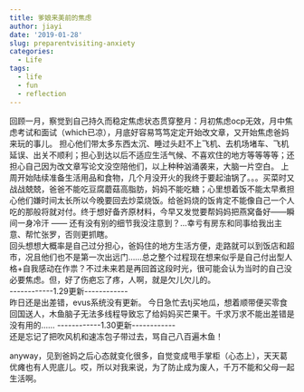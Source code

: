 ```yaml
---
title: 爹娘来美前的焦虑
author: jiayi
date: '2019-01-28'
slug: preparentvisiting-anxiety
categories:
  - Life
tags:
  - life
  - fun
  - reflection
---
```

回顾一月，察觉到自己持久而稳定焦虑状态贯穿整月：月初焦虑ocp无效，月中焦虑考试和面试（which已凉），月底好容易笃笃定定开始改文章，又开始焦虑爸妈来玩的事儿。
担心他们带太多东西太沉、睡过头赶不上飞机、去机场堵车、飞机延误、出关不顺利；担心到达以后不适应生活气候、不喜欢住的地方等等等等；还担心自己因为改文章写论文没空陪他们，以上种种汹涌袭来，大脑一片空白。
上周开始陆续准备生活用品和食物，几个月没开火的我终于要起油锅了。。。买菜时又战战兢兢，爸爸不能吃豆腐蘑菇高脂肪，妈妈不能吃糖；心里想着饭不能太早煮担心他们嫌时间太长所以今晚要回去炒菜烧饭。给爸妈烧的饭肯定不能像自己一个人吃的那般将就对付。终于想好备齐原材料，今早又发觉要帮妈妈把燕窝备好——瞬间一身冷汗 —— 还有没有别的细节我没注意到？…幸亏有房东和同事给我出主意、帮忙张罗，否则更抓瞎。  
回头想想大概率是自己过分担心，爸妈住的地方生活方便，走路就可以到饭店和超市，况且他们也不是第一次出远门……总之整个过程现在想来似乎是自己付出型人格+自我感动在作祟？不过未来若是再回首这段时光，很可能会认为当时的自己没必要焦虑。但，好了伤疤忘了疼，人啊，就是欠儿欠儿的。  
------------1.29更新------------  
昨日还是出差错，evus系统没有更新。
今日急忙去tj买地瓜，想着顺带便买零食回国送人，木鱼脑子无法多线程导致忘了给妈妈买芒果干。千求万求不能出差错是没有用的……
------------1.30更新------------  
还是忘记了把吹风机和速冻包子带过去，骂自己八百遍木鱼！  

anyway，见到爸妈之后心态就变化很多，自觉变成甩手掌柜（心态上），天天葛优瘫也有人兜底儿。哎，所以对我来说，为了防止成为废人，千万不能和父母一起生活啊。

